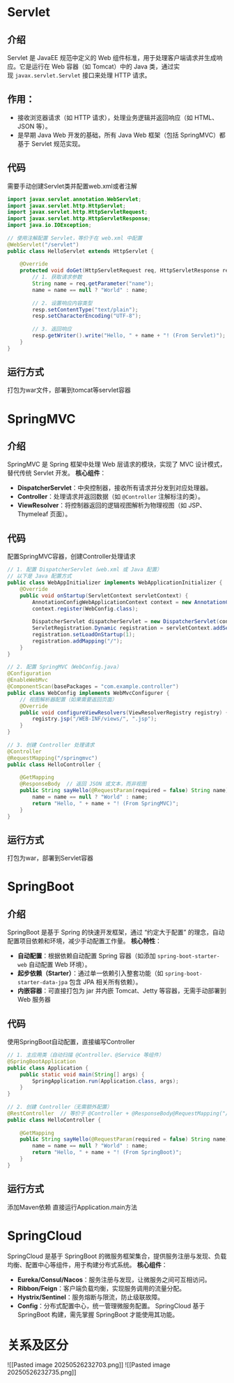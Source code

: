 # Servlet
## 介绍
Servlet 是 JavaEE 规范中定义的 Web 组件标准，用于处理客户端请求并生成响应。它是运行在 Web 容器（如 Tomcat）中的 Java 类，通过实现 `javax.servlet.Servlet` 接口来处理 HTTP 请求。
## 作用：
- 接收浏览器请求（如 HTTP 请求），处理业务逻辑并返回响应（如 HTML、JSON 等）。
- 是早期 Java Web 开发的基础，所有 Java Web 框架（包括 SpringMVC）都基于 Servlet 规范实现。
## 代码
需要手动创建Servlet类并配置web.xml或者注解
```java
import javax.servlet.annotation.WebServlet;  
import javax.servlet.http.HttpServlet;  
import javax.servlet.http.HttpServletRequest;  
import javax.servlet.http.HttpServletResponse;  
import java.io.IOException;  
  
// 使用注解配置 Servlet，等价于在 web.xml 中配置  
@WebServlet("/servlet")  
public class HelloServlet extends HttpServlet {  
  
    @Override  
    protected void doGet(HttpServletRequest req, HttpServletResponse resp) throws IOException {  
        // 1. 获取请求参数  
        String name = req.getParameter("name");  
        name = name == null ? "World" : name;  
  
        // 2. 设置响应内容类型  
        resp.setContentType("text/plain");  
        resp.setCharacterEncoding("UTF-8");  
  
        // 3. 返回响应  
        resp.getWriter().write("Hello, " + name + "! (From Servlet)");  
    }  
}
```
## 运行方式
打包为war文件，部署到tomcat等servlet容器

# SpringMVC
## 介绍
SpringMVC 是 Spring 框架中处理 Web 层请求的模块，实现了 MVC 设计模式，替代传统 Servlet 开发。
**核心组件**：
- **DispatcherServlet**：中央控制器，接收所有请求并分发到对应处理器。
- **Controller**：处理请求并返回数据（如 `@Controller` 注解标注的类）。
- **ViewResolver**：将控制器返回的逻辑视图解析为物理视图（如 JSP、Thymeleaf 页面）。
## 代码
配置SpringMVC容器，创建Controller处理请求
```java
// 1. 配置 DispatcherServlet（web.xml 或 Java 配置）  
// 以下是 Java 配置方式  
public class WebAppInitializer implements WebApplicationInitializer {  
    @Override  
    public void onStartup(ServletContext servletContext) {  
        AnnotationConfigWebApplicationContext context = new AnnotationConfigWebApplicationContext();  
        context.register(WebConfig.class);  
  
        DispatcherServlet dispatcherServlet = new DispatcherServlet(context);  
        ServletRegistration.Dynamic registration = servletContext.addServlet("dispatcher", dispatcherServlet);  
        registration.setLoadOnStartup(1);  
        registration.addMapping("/");  
    }  
}  
  
// 2. 配置 SpringMVC（WebConfig.java）  
@Configuration  
@EnableWebMvc  
@ComponentScan(basePackages = "com.example.controller")  
public class WebConfig implements WebMvcConfigurer {  
    // 视图解析器配置（如果需要返回页面）  
    @Override  
    public void configureViewResolvers(ViewResolverRegistry registry) {  
        registry.jsp("/WEB-INF/views/", ".jsp");  
    }  
}  
  
// 3. 创建 Controller 处理请求  
@Controller  
@RequestMapping("/springmvc")  
public class HelloController {  
  
    @GetMapping  
    @ResponseBody  // 返回 JSON 或文本，而非视图  
    public String sayHello(@RequestParam(required = false) String name) {  
        name = name == null ? "World" : name;  
        return "Hello, " + name + "! (From SpringMVC)";  
    }  
}
```
## 运行方式
打包为war，部署到Servlet容器

# SpringBoot
## 介绍
SpringBoot 是基于 Spring 的快速开发框架，通过 “约定大于配置” 的理念，自动配置项目依赖和环境，减少手动配置工作量。
**核心特性**：
- **自动配置**：根据依赖自动配置 Spring 容器（如添加 `spring-boot-starter-web` 自动配置 Web 环境）。
- **起步依赖（Starter）**：通过单一依赖引入整套功能（如 `spring-boot-starter-data-jpa` 包含 JPA 相关所有依赖）。
- **内嵌容器**：可直接打包为 jar 并内嵌 Tomcat、Jetty 等容器，无需手动部署到 Web 服务器
## 代码
使用SpringBoot自动配置，直接编写Controller
```java
// 1. 主应用类（自动扫描 @Controller、@Service 等组件）  
@SpringBootApplication  
public class Application {  
    public static void main(String[] args) {  
        SpringApplication.run(Application.class, args);  
    }  
}  
  
// 2. 创建 Controller（无需额外配置）  
@RestController  // 等价于 @Controller + @ResponseBody@RequestMapping("/springboot")  
public class HelloController {  
  
    @GetMapping  
    public String sayHello(@RequestParam(required = false) String name) {  
        name = name == null ? "World" : name;  
        return "Hello, " + name + "! (From SpringBoot)";  
    }  
}
```
## 运行方式
添加Maven依赖
直接运行Application.main方法

# SpringCloud
SpringCloud 是基于 SpringBoot 的微服务框架集合，提供服务注册与发现、负载均衡、配置中心等组件，用于构建分布式系统。
**核心组件**：
- **Eureka/Consul/Nacos**：服务注册与发现，让微服务之间可互相访问。
- **Ribbon/Feign**：客户端负载均衡，实现服务调用的流量分配。
- **Hystrix/Sentinel**：服务熔断与限流，防止级联故障。
- **Config**：分布式配置中心，统一管理微服务配置。
SpringCloud 基于 SpringBoot 构建，需先掌握 SpringBoot 才能使用其功能。

# 关系及区分
![[Pasted image 20250526232703.png]]
![[Pasted image 20250526232735.png]]
